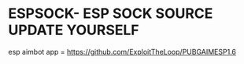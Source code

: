 # ESPSOCK-    ESP SOCK SOURCE UPDATE YOURSELF
esp aimbot app = https://github.com/ExploitTheLoop/PUBGAIMESP1.6
